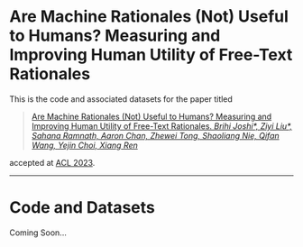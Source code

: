 # Are Machine Rationales (Not) Useful to Humans? Measuring and Improving Human Utility of Free-Text Rationales

This is the code and associated datasets for the paper titled 

>[Are Machine Rationales (Not) Useful to Humans? Measuring and Improving Human Utility of Free-Text Rationales. *Brihi Joshi\*, Ziyi Liu\*, Sahana Ramnath, Aaron Chan, Zhewei Tong, Shaoliang Nie, Qifan Wang, Yejin Choi, Xiang Ren*](https://github.com/INK-USC/RationaleHumanUtility/)

accepted at [ACL 2023](https://2023.aclweb.org/).

-----

# Code and Datasets

Coming Soon...
